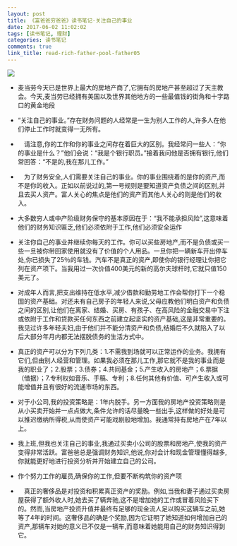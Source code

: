 ```yaml
---
layout: post
title: 《富爸爸穷爸爸》读书笔记-关注自己的事业
date: 2017-06-02 11:02:02
tags: [读书笔记, 理财]
categories: 读书笔记
comments: true
link_title: read-rich-father-pool-father05
---
```


![](http://onxkn9cbz.bkt.clouddn.com/05.jpg)

- 麦当劳今天已是世界上最大的房地产商了,它拥有的房地产甚至超过了天主教会。今天,麦当劳已经拥有美国以及世界其他地方的一些最值钱的街角和十字路口的黄金地段

- “关注自己的事业。”存在财务问题的人经常是一生为别人工作的人,许多人在他们停止工作时就变得一无所有。

<!--more-->

- 　请注意,你的工作和你的事业之间存在着巨大的区别。我经常问一些人：“你的事业是什么？”他们会说：“我是个银行职员。”接着我问他是否拥有银行,他们常回答：“不是的,我在那儿工作。” 

- 　为了财务安全,人们需要关注自己的事业。你的事业围绕着的是你的资产,而不是你的收入。正如以前说过的,第一号规则是要知道资产负债之间的区别,并且去买人资产。富人关心的焦点是他们的资产而其他人关心的则是他们的收入。

- 大多数穷人或中产阶级财务保守的基本原因在于：“我不能承担风险”,这意味着他们的财务知识匾乏,他们必须依附于工作,他们必须安全运作

- 关注你自己的事业并继续你每天的工作。你可以买些房地产,而不是负债或买一些一旦被你带回家使用就没有了价值的个人用品。一旦你把一辆新车开出停车处,你已损失了25％的车钱。汽车不是真正的资产,即使你的银行经理让你把它列在资产项下。当我用过一次价值400美元的新的高尔夫球杆时,它就只值150美元了。

- 对成年人而言,把支出维持在低水平,减少借款和勤劳地工作会帮你打下一个稳固的资产基础。对还未有自己房子的年轻人来说,父母应教他们明白资产和负债之间的区别,让他们在离家、结婚、买房、有孩子、在高风险的金融交易中下注或依附于工作和贷款买任何东西之前建立起坚实的资产基础,这是非常重要的。我见过许多年轻夫妇,由于他们并不能分清资产和负债,结婚后不久就陷入了以后大部分年月内都无法摆脱债务的生活方式中。

- 真正的资产可以分为下列几类：1.不需我到场就可以正常运作的业务。我拥有它们,但由别人经营和管理。如果我必须在那儿工作,那它就不是我的事业而是我的职业了；2.股票；3.债券；4.共同基金；5.产生收入的房地产；6.票据（借据）；7.专利权如音乐、手稿、专利；8.任何其他有价值、可产生收入或可能增值并且有很好的流通市场的东西。

- 对于小公司,我的投资策略是：1年内脱手。另一方面我的房地产投资策略则是从小买卖开始并一点点做大,条件允许的话尽量晚一些出手,这样做的好处是可以推迟缴纳所得税,从而使资产可能戏剧般地增加。我通常持有房地产在7年以上。

- 我上班,但我也关注自己的事业,我通过买卖小公司的股票和房地产,使我的资产变得非常活跃。富爸爸总是强调财务知识,他说,你对会计和现金管理懂得越多,你就能更好地进行投资分析并开始建立自己的公司。

- 作个努力工作的雇员,确保你的工作,但要不断构筑你的资产项

- 　真正的奢侈品是对投资和积累真正资产的奖励。例如,当我和妻子通过买卖房屋获得了额外收人时,她去买了辆奔驰,这不是增加她的工作或冒着风险买下的。然而,当房地产投资升值并最终有足够的现金流人足以购买这辆车之前,她等了4年的时间。这奢侈品的确是个奖励,因为它证明了她知道如何增加自己的资产,那辆车对她的意义已不仅是一辆车,而意味着她能用自己的财务知识得到它。

